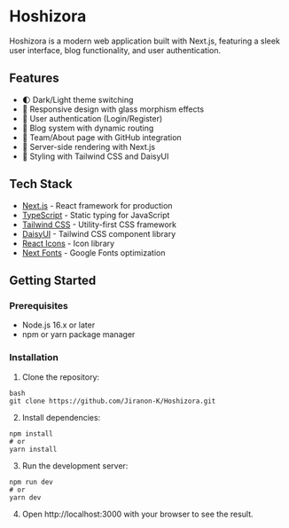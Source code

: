 # Hoshizora


Hoshizora is a modern web application built with Next.js, featuring a sleek user interface, blog functionality, and user authentication.


## Features


- 🌓 Dark/Light theme switching
- 🎨 Responsive design with glass morphism effects
- 👤 User authentication (Login/Register)
- 📝 Blog system with dynamic routing
- 👥 Team/About page with GitHub integration
- 🚀 Server-side rendering with Next.js
- 💅 Styling with Tailwind CSS and DaisyUI


## Tech Stack

- [Next.js](https://nextjs.org/) - React framework for production
- [TypeScript](https://www.typescriptlang.org/) - Static typing for JavaScript
- [Tailwind CSS](https://tailwindcss.com/) - Utility-first CSS framework
- [DaisyUI](https://daisyui.com/) - Tailwind CSS component library
- [React Icons](https://react-icons.github.io/react-icons/) - Icon library
- [Next Fonts](https://nextjs.org/docs/app/building-your-application/optimizing/fonts) - Google Fonts optimization

## Getting Started


### Prerequisites


- Node.js 16.x or later
- npm or yarn package manager


### Installation

1. Clone the repository:
```
bash
git clone https://github.com/Jiranon-K/Hoshizora.git
```

2. Install dependencies:
```
npm install
# or
yarn install
```


3. Run the development server:
```
npm run dev
# or
yarn dev
```
4. Open http://localhost:3000 with your browser to see the result.
